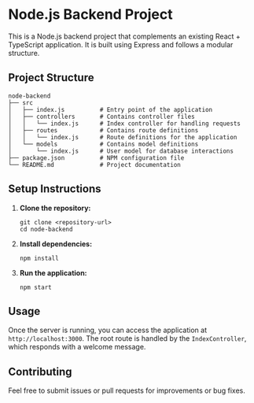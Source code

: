 # Node.js Backend Project

This is a Node.js backend project that complements an existing React + TypeScript application. It is built using Express and follows a modular structure.

## Project Structure

```
node-backend
├── src
│   ├── index.js          # Entry point of the application
│   ├── controllers       # Contains controller files
│   │   └── index.js      # Index controller for handling requests
│   ├── routes            # Contains route definitions
│   │   └── index.js      # Route definitions for the application
│   └── models            # Contains model definitions
│       └── index.js      # User model for database interactions
├── package.json          # NPM configuration file
└── README.md             # Project documentation
```

## Setup Instructions

1. **Clone the repository:**
   ```
   git clone <repository-url>
   cd node-backend
   ```

2. **Install dependencies:**
   ```
   npm install
   ```

3. **Run the application:**
   ```
   npm start
   ```

## Usage

Once the server is running, you can access the application at `http://localhost:3000`. The root route is handled by the `IndexController`, which responds with a welcome message.

## Contributing

Feel free to submit issues or pull requests for improvements or bug fixes.